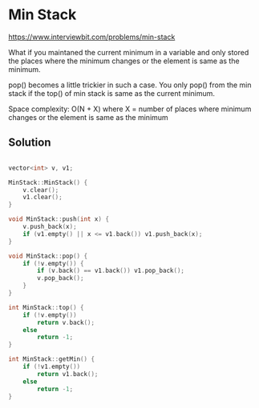 # Min Stack

https://www.interviewbit.com/problems/min-stack



What if you maintaned the current minimum in a variable and only stored
the places where the minimum changes or the element is same as the minimum.

pop() becomes a little trickier in such a case. 
You only pop() from the min stack if the top() of min stack is same as the current minimum.

Space complexity: O(N + X) where X = number of places where minimum changes or the element is same as the minimum

## Solution

```cpp

vector<int> v, v1;

MinStack::MinStack() {
    v.clear();
    v1.clear();
}

void MinStack::push(int x) {
    v.push_back(x);
    if (v1.empty() || x <= v1.back()) v1.push_back(x);
}

void MinStack::pop() {
    if (!v.empty()) {
        if (v.back() == v1.back()) v1.pop_back();
        v.pop_back();
    }
}

int MinStack::top() {
    if (!v.empty())
        return v.back();
    else
        return -1;
}

int MinStack::getMin() {
    if (!v1.empty())
        return v1.back();
    else
        return -1;
}
```